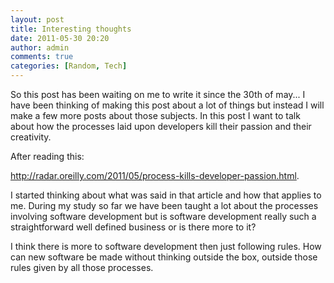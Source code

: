```yaml
---
layout: post
title: Interesting thoughts
date: 2011-05-30 20:20
author: admin
comments: true
categories: [Random, Tech]
---
```

So this post has been waiting on me to write it since the 30th of may...
I have been thinking of making this post about a lot of things but instead
I will make a few more posts about those subjects. In this post I want to talk about
how the processes laid upon developers kill their passion and their creativity.<!--more-->

After reading this:

<a href="http://radar.oreilly.com/2011/05/process-kills-developer-passion.html" target="_blank">http://radar.oreilly.com/2011/05/process-kills-developer-passion.html</a>.

I started thinking about what was said in that article and how that applies to me.
During my study so far we have been taught a lot about the processes involving software development
but is software development really such a straightforward well defined business or is there more to it?

I think there is more to software development then just following rules. How can new software be made
without thinking outside the box, outside those rules given by all those processes.
